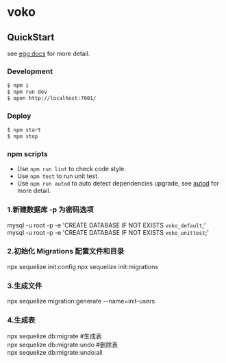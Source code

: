 # voko



## QuickStart

<!-- add docs here for user -->

see [egg docs][egg] for more detail.

### Development

```bash
$ npm i
$ npm run dev
$ open http://localhost:7001/
```

### Deploy

```bash
$ npm start
$ npm stop
```

### npm scripts

- Use `npm run lint` to check code style.
- Use `npm test` to run unit test.
- Use `npm run autod` to auto detect dependencies upgrade, see [autod](https://www.npmjs.com/package/autod) for more detail.


[egg]: https://eggjs.org


### 1.新建数据库 -p 为密码选项

mysql -u root -p -e 'CREATE DATABASE IF NOT EXISTS `voko_default`;'  
mysql -u root -p -e 'CREATE DATABASE IF NOT EXISTS `voko_unittest`;'

### 2.初始化 Migrations 配置文件和目录

npx sequelize init:config
npx sequelize init:migrations

### 3.生成文件

npx sequelize migration:generate --name=init-users

### 4.生成表

npx sequelize db:migrate #生成表  
npx sequelize db:migrate:undo #删除表  
npx sequelize db:migrate:undo:all

